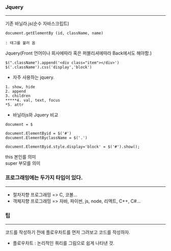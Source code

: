 ### Jquery
---
기존 바닐라.js(순수 자바스크립트)
```
document.getElementBy (id, className, name)

: 태그를 불러 옴
```
Jquery(Front 언어이나 회사에따라 혹은 퍼블리셔에따라 Back에서도 해야함.)
```
$(".className").append('<div class="item"></div>')
$('.className').css('display','block')
```
- 자주 사용하는 jquery.
```
1. show, hide
2. append
3. children
*****4. val, text, focus
*5. attr
```
- 바닐라js와 Jquery 비교
```
document = $

document.ElementByid = $('#')
document.ElementByclassName = $('.')

document.ElementByid.style.display='block' = $('#').show();
```

this 본인를 의미  
super 부모를 의미

### 프로그래밍에는 두가지 타입이 있다.
---
* 절차지향 프로그래밍
=> C, 코볼...
* 객체지향 프로그래밍
=> 자바, 파이썬, js, node, 리액트, C++, C#...

### 팁
---
코드를 작성하기 전에 플로우차트를 먼저 그려보고 코드를 작성하자.

- 플로우차트 : 논리적인 쿼리를 그림으로 쉽게 나타낸 것.